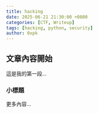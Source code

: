 ```yaml
---
title: hacking
date: 2025-06-21 21:30:00 +0800
categories: [CTF, Writeup]
tags: [hacking, python, security]
author: 0xpk
---
```


## 文章內容開始

這是我的第一段...

### 小標題

更多內容...

